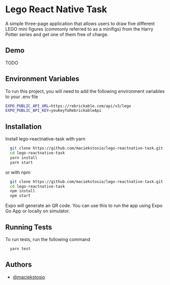 
# Lego React Native Task

A simple three-page application that allows users to draw five different LEGO mini figures (commonly referred to as a minifigs) from the Harry Potter series and get one of them free of charge.



## Demo

TODO
## Environment Variables

To run this project, you will need to add the following environment variables to your .env file

```bash
EXPO_PUBLIC_API_URL=https://rebrickable.com/api/v3/lego
EXPO_PUBLIC_API_KEY=youKeyToRebrickableApi
```

## Installation

Install lego-reactnative-task with yarn

```bash
  git clone https://github.com/maciekstosio/lego-reactnative-task.git
  cd lego-reactnative-task
  yarn install
  yarn start
```

or with npm

```bash
  git clone https://github.com/maciekstosio/lego-reactnative-task.git
  cd lego-reactnative-task
  npm install
  npm start
```

Expo will generate an QR code. You can use this to run the app using Expo Go App or locally on simulator.
    
## Running Tests

To run tests, run the following command

```bash
  yarn test
```


## Authors

- [@maciekstosio](https://www.github.com/maciekstosio)


